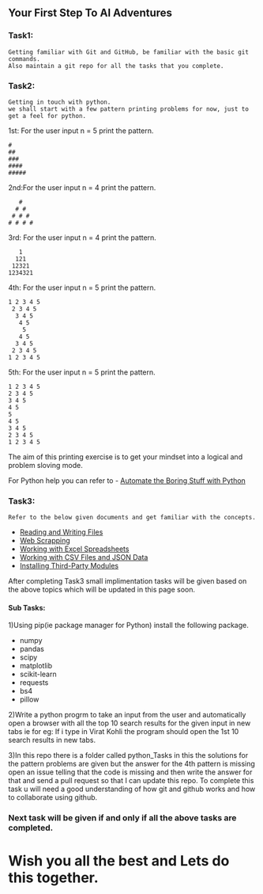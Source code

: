## Your First Step To AI Adventures

### Task1:
    Getting familiar with Git and GitHub, be familiar with the basic git commands.
    Also maintain a git repo for all the tasks that you complete.

### Task2:
    Getting in touch with python.
    we shall start with a few pattern printing problems for now, just to get a feel for python.

  1st: For the user input n = 5 print the pattern.

    #
    ##
    ###
    ####
    #####
    
  2nd:For the user input n = 4 print the pattern.

       #
      # #
     # # #
    # # # #

  3rd: For the user input n = 4 print the pattern.

       1
      121
     12321
    1234321
  
  4th: For the user input n = 5 print the pattern.

    1 2 3 4 5 
     2 3 4 5 
      3 4 5 
       4 5 
        5 
       4 5 
      3 4 5 
     2 3 4 5 
    1 2 3 4 5 
  
  5th: For the user input n = 5 print the pattern.


    1 2 3 4 5 
    2 3 4 5 
    3 4 5 
    4 5 
    5 
    4 5 
    3 4 5 
    2 3 4 5 
    1 2 3 4 5 

The aim of this printing exercise is to get your  mindset into a logical and problem sloving mode.

For Python help you can refer to - [Automate the Boring Stuff with Python](https://automatetheboringstuff.com/)

### Task3:
    
    Refer to the below given documents and get familiar with the concepts.

- [Reading and Writing Files](https://automatetheboringstuff.com/chapter8/)
- [Web Scrapping](https://automatetheboringstuff.com/chapter11/)
- [Working with Excel Spreadsheets](https://automatetheboringstuff.com/chapter12/)
- [Working with CSV Files and JSON Data](https://automatetheboringstuff.com/chapter14/)
- [ Installing Third-Party Modules](https://automatetheboringstuff.com/appendixa/)

After completing Task3 small implimentation tasks will be given based on the above topics which will be updated in this page soon.

  #### Sub Tasks:

  1)Using pip(ie package manager for Python) install the following package.
  - numpy
  - pandas
  - scipy
  - matplotlib 
  - scikit-learn
  - requests
  - bs4
  - pillow

  2)Write a python progrm to take an input from the user and automatically open a browser with all the top 10 search results for the given input in new tabs ie for eg: If i type in Virat Kohli the program should open the 1st 10 search results in new tabs.

  3)In this repo there is a folder called python_Tasks in this the solutions for the pattern problems are given but the answer for the 4th pattern is missing open an issue telling that the code is missing and then write the answer for that and send a pull request so that I can update this repo. To complete this task u will need a good understanding of how git and github works and how to collaborate using github.


### Next task will be given if and only if all the above tasks are completed.
# Wish you all the best and Lets do this together.